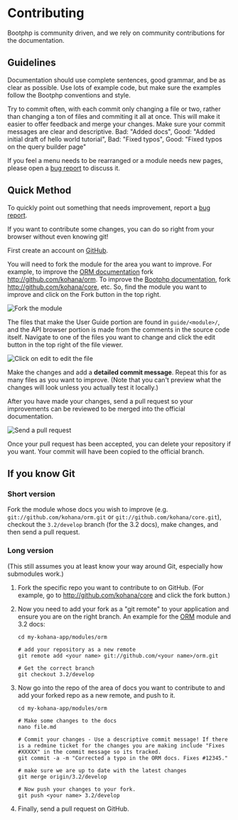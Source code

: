# Contributing

Bootphp is community driven, and we rely on community contributions for the documentation.

## Guidelines

Documentation should use complete sentences, good grammar, and be as clear as possible.  Use lots of example code, but make sure the examples follow the Bootphp conventions and style.

Try to commit often, with each commit only changing a file or two, rather than changing a ton of files and commiting it all at once.  This will make it easier to offer feedback and merge your changes.   Make sure your commit messages are clear and descriptive.  Bad: "Added docs",  Good: "Added initial draft of hello world tutorial",  Bad: "Fixed typos",  Good: "Fixed typos on the query builder page"

If you feel a menu needs to be rearranged or a module needs new pages, please open a [bug report](http://dev.kohanaframework.org/projects/userguide3/issues/new) to discuss it.

## Quick Method

To quickly point out something that needs improvement, report a [bug report](http://dev.kohanaframework.org/projects/userguide3/issues/new).

If you want to contribute some changes, you can do so right from your browser without even knowing git!

First create an account on [GitHub](https://github.com/signup/free).

You will need to fork the module for the area you want to improve.  For example, to improve the [ORM documentation](../orm) fork <http://github.com/kohana/orm>.  To improve the [Bootphp documentation](../kohana), fork <http://github.com/kohana/core>, etc.  So, find the module you want to improve and click on the Fork button in the top right.

![Fork the module](contrib-github-fork.png)

The files that make the User Guide portion are found in `guide/<module>/`, and the API browser portion is made from the comments in the source code itself.  Navigate to one of the files you want to change and click the edit button in the top right of the file viewer.

![Click on edit to edit the file](contrib-github-edit.png)

Make the changes and add a **detailed commit message**.  Repeat this for as many files as you want to improve. (Note that you can't preview what the changes will look unless you actually test it locally.)

After you have made your changes, send a pull request so your improvements can be reviewed to be merged into the official documentation.

![Send a pull request](contrib-github-pull.png)

Once your pull request has been accepted, you can delete your repository if you want.  Your commit will have been copied to the official branch.

## If you know Git

### Short version

Fork the module whose docs you wish to improve (e.g. `git://github.com/kohana/orm.git` or `git://github.com/kohana/core.git`), checkout the `3.2/develop` branch (for the 3.2 docs), make changes, and then send a pull request.

### Long version

(This still assumes you at least know your way around Git, especially how submodules work.)

 1. Fork the specific repo you want to contribute to on GitHub. (For example, go to http://github.com/kohana/core and click the fork button.)

 1. Now you need to add your fork as a "git remote" to your application and ensure you are on the right branch. An example for the [ORM](../orm) module and 3.2 docs:

		cd my-kohana-app/modules/orm

		# add your repository as a new remote
		git remote add <your name> git://github.com/<your name>/orm.git

		# Get the correct branch
		git checkout 3.2/develop

 1. Now go into the repo of the area of docs you want to contribute to and add your forked repo as a new remote, and push to it.

		cd my-kohana-app/modules/orm

		# Make some changes to the docs
		nano file.md

		# Commit your changes - Use a descriptive commit message! If there is a redmine ticket for the changes you are making include "Fixes #XXXXX" in the commit message so its tracked.
		git commit -a -m "Corrected a typo in the ORM docs. Fixes #12345."

		# make sure we are up to date with the latest changes
		git merge origin/3.2/develop

		# Now push your changes to your fork.
		git push <your name> 3.2/develop

 1. Finally, send a pull request on GitHub.